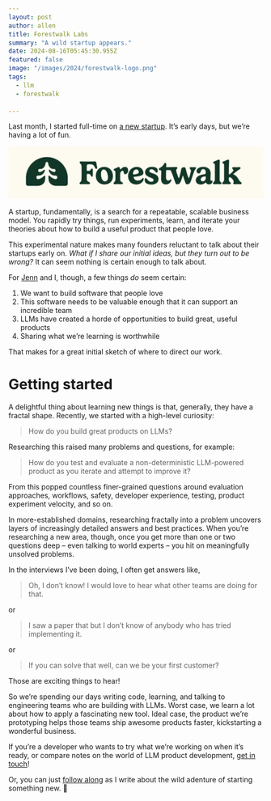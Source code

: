 ```yaml
---
layout: post
author: allen
title: Forestwalk Labs
summary: "A wild startup appears."
date: 2024-08-16T05:45:30.955Z
featured: false
image: "/images/2024/forestwalk-logo.png"
tags:
  - llm
  - forestwalk

---
```


Last month, I started full-time on [a new startup](https://forestwalk.ai/). It’s early days, but we’re having a lot of fun.

<div class="centered">
<a href="https://forestwalk.ai/"><img src="/images/2024/forestwalk-logo.png"></a>
</div>

A startup, fundamentally, is a search for a repeatable, scalable business model. You rapidly try things, run experiments, learn, and iterate your theories about how to build a useful product that people love.

This experimental nature makes many founders reluctant to talk about their startups early on. *What if I share our initial ideas, but they turn out to be wrong?* It can seem nothing is certain enough to talk about.

For [Jenn](https://www.linkedin.com/in/jncoops/) and I, though, a few things *do* seem certain:

1. We want to build software that people love
2. This software needs to be valuable enough that it can support an incredible team
3. LLMs have created a horde of opportunities to build great, useful products
4. Sharing what we’re learning is worthwhile

That makes for a great initial sketch of where to direct our work.

# Getting started

A delightful thing about learning new things is that, generally, they have a fractal shape. Recently, we started with a high-level curiosity:

> How do you build great products on LLMs?

Researching this raised many problems and questions, for example:

> How do you test and evaluate a non-deterministic LLM-powered product as you iterate and attempt to improve it?

From this popped countless finer-grained questions around evaluation approaches, workflows, safety, developer experience, testing, product experiment velocity, and so on.

In more-established domains, researching fractally into a problem uncovers layers of increasingly detailed answers and best practices. When you’re researching a new area, though, once you get more than one or two questions deep – even talking to world experts – you hit on meaningfully unsolved problems.

In the interviews I’ve been doing, I often get answers like,

> Oh, I don’t know! I would love to hear what other teams are doing for that.

or

> I saw a paper that but I don’t know of anybody who has tried implementing it.

or

> If you can solve that well, can we be your first customer?

Those are exciting things to hear!

So we’re spending our days writing code, learning, and talking to engineering teams who are building with LLMs. Worst case, we learn a lot about how to apply a fascinating new tool. Ideal case, the product we’re prototyping helps those teams ship awesome products faster, kickstarting a wonderful business.

If you’re a developer who wants to try what we’re working on when it’s ready, or compare notes on the world of LLM product development, [get in touch](https://om5mj4keoar.typeform.com/to/m9VicSt2?typeform-source=forestwalk.ai)!

Or, you can just [follow along](/follow/) as I write about the wild adenture of starting something new. 🚀
